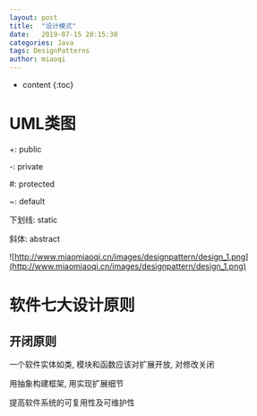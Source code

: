 ```yaml
---
layout: post
title:  "设计模式"
date:   2019-07-15 20:15:30
categories: Java
tags: DesignPatterns
author: miaoqi
---
```


* content
{:toc}
# UML类图

+: public

-: private

#: protected

~: default

下划线: static

斜体: abstract

![http://www.miaomiaoqi.cn/images/designpattern/design_1.png](http://www.miaomiaoqi.cn/images/designpattern/design_1.png)

# 软件七大设计原则

## 开闭原则

一个软件实体如类, 模块和函数应该对扩展开放, 对修改关闭

用抽象构建框架, 用实现扩展细节

提高软件系统的可复用性及可维护性

